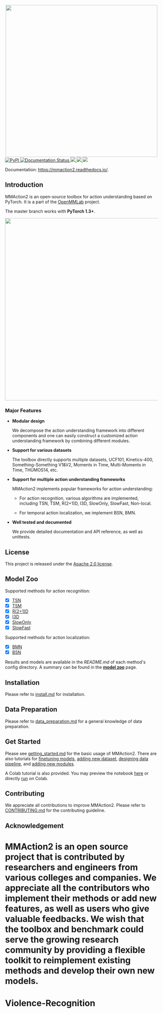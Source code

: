 <div align="center">
  <img src="docs/imgs/mmaction2_logo.png" width="500"/>
</div>

<div align="left">
    <a href='https://pypi.org/project/mmaction2/'>
        <img alt="PyPI" src="https://img.shields.io/pypi/v/mmaction2">
    </a>
    <a href='https://mmaction2.readthedocs.io/en/latest/'>
        <img src='https://readthedocs.org/projects/mmaction2/badge/?version=latest' alt='Documentation Status' />
    </a>
    <a href='https://github.com/open-mmlab/mmaction2/actions'>
        <img src='https://github.com/open-mmlab/mmaction2/workflows/build/badge.svg' />
    </a>
    <a href="https://codecov.io/gh/open-mmlab/mmaction2">
        <img src="https://codecov.io/gh/open-mmlab/mmaction2/branch/master/graph/badge.svg" />
    </a>
    <a href="https://github.com/open-mmlab/mmaction2/blob/master/LICENSE">
        <img src="https://img.shields.io/github/license/open-mmlab/mmaction2.svg">
    </a>
</div>

Documentation: https://mmaction2.readthedocs.io/.

## Introduction

MMAction2 is an open-source toolbox for action understanding based on PyTorch.
It is a part of the [OpenMMLab](http://openmmlab.org/) project.

The master branch works with **PyTorch 1.3+**.

<div align="center">
  <img src="docs/imgs/mmaction2_overview.gif" width="600px"/>
</div>

### Major Features

- **Modular design**

  We decompose the action understanding framework into different components and one can easily construct a customized
  action understanding framework by combining different modules.

- **Support for various datasets**

  The toolbox directly supports multiple datasets, UCF101, Kinetics-400, Something-Something V1&V2, Moments in Time, Multi-Moments in Time, THUMOS14, etc.

- **Support for multiple action understanding frameworks**

  MMAction2 implements popular frameworks for action understanding:

  - For action recognition, various algorithms are implemented, including TSN, TSM, R(2+1)D, I3D, SlowOnly, SlowFast, Non-local.

  - For temporal action localization, we implement BSN, BMN.

- **Well tested and documented**

  We provide detailed documentation and API reference, as well as unittests.

## License

This project is released under the [Apache 2.0 license](LICENSE).

## Model Zoo


Supported methods for action recognition:
- [x] [TSN](configs/recognition/tsn/README.md)
- [x] [TSM](configs/recognition/tsm/README.md)
- [x] [R(2+1)D](configs/recognition/r2plus1d/README.md)
- [x] [I3D](configs/recognition/i3d/README.md)
- [x] [SlowOnly](configs/recognition/slowonly/README.md)
- [x] [SlowFast](configs/recognition/slowfast/README.md)

Supported methods for action localization:
- [x] [BMN](configs/localization/bmn/README.md)
- [x] [BSN](configs/localization/bsn/README.md)

Results and models are available in the *README.md* of each method's config directory.
A summary can be found in the [**model zoo**](https://mmaction2.readthedocs.io/en/latest/modelzoo.html) page.

## Installation

Please refer to [install.md](docs/install.md) for installation.

## Data Preparation

Please refer to [data_preparation.md](docs/data_preparation.md) for a general knowledge of data preparation.

## Get Started

Please see [getting_started.md](docs/getting_started.md) for the basic usage of MMAction2.
There are also tutorials for [finetuning models](docs/tutorials/finetune.md), [adding new dataset](docs/tutorials/new_dataset.md), [designing data pipeline](docs/tutorials/data_pipeline.md), and [adding new modules](docs/tutorials/new_modules.md).

A Colab tutorial is also provided. You may preview the notebook [here](demo/mmaction2_tutorial.ipynb) or directly [run](https://colab.research.google.com/github/open-mmlab/mmaction2/blob/master/demo/mmaction2_tutorial.ipynb) on Colab.

## Contributing

We appreciate all contributions to improve MMAction2. Please refer to [CONTRIBUTING.md](.github/CONTRIBUTING.md) for the contributing guideline.

## Acknowledgement

MMAction2 is an open source project that is contributed by researchers and engineers from various colleges and companies.
We appreciate all the contributors who implement their methods or add new features, as well as users who give valuable feedbacks.
We wish that the toolbox and benchmark could serve the growing research community by providing a flexible toolkit to reimplement existing methods and develop their own new models.
=======
# Violence-Recognition
